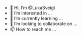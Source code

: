 - 👋 Hi, I’m @LukaSveigl
- 👀 I’m interested in ...
- 🌱 I’m currently learning ...
- 💞️ I’m looking to collaborate on ...
- 📫 How to reach me ...

<!---
LukaSveigl/LukaSveigl is a ✨ special ✨ repository because its `README.md` (this file) appears on your GitHub profile.
You can click the Preview link to take a look at your changes.
--->
